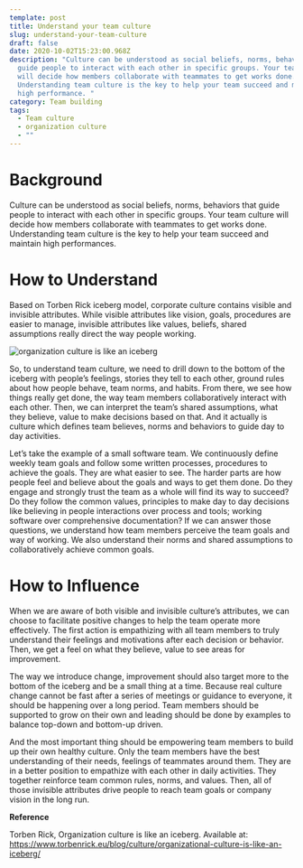 ```yaml
---
template: post
title: Understand your team culture
slug: understand-your-team-culture
draft: false
date: 2020-10-02T15:23:00.968Z
description: "Culture can be understood as social beliefs, norms, behaviors that
  guide people to interact with each other in specific groups. Your team culture
  will decide how members collaborate with teammates to get works done.
  Understanding team culture is the key to help your team succeed and maintain
  high performance. "
category: Team building
tags:
  - Team culture
  - organization culture
  - ""
---
```

# **Background**

Culture can be understood as social beliefs, norms, behaviors that guide people to interact with each other in specific groups. Your team culture will decide how members collaborate with teammates to get works done. Understanding team culture is the key to help your team succeed and maintain high performances. 

# How to Understand

Based on Torben Rick iceberg model, corporate culture contains visible and invisible attributes. While visible attributes like vision, goals, procedures are easier to manage, invisible attributes like values, beliefs, shared assumptions really direct the way people working.

![organization culture is like an iceberg](/media/iceberg.png "organization culture is like an iceberg")

So, to understand team culture, we need to drill down to the bottom of the iceberg with people’s feelings, stories they tell to each other, ground rules about how people behave, team norms, and habits. From there, we see how things really get done, the way team members collaboratively interact with each other. Then, we can interpret the team’s shared assumptions, what they believe, value to make decisions based on that. And it actually is culture which defines team believes, norms and behaviors to guide day to day activities. 

Let’s take the example of a small software team. We continuously define weekly team goals and follow some written processes, procedures to achieve the goals. They are what easier to see. The harder parts are how people feel and believe about the goals and ways to get them done. Do they engage and strongly trust the team as a whole will find its way to succeed? Do they follow the common values, principles to make day to day decisions like believing in people interactions over process and tools; working software over comprehensive documentation? If we can answer those questions, we understand how team members perceive the team goals and way of working. We also understand their norms and shared assumptions to collaboratively achieve common goals.

# How to Influence

When we are aware of both visible and invisible culture’s attributes, we can choose to facilitate positive changes to help the team operate more effectively. The first action is empathizing with all team members to truly understand their feelings and motivations after each decision or behavior. Then, we get a feel on what they believe, value to see areas for improvement. 

The way we introduce change, improvement should also target more to the bottom of the iceberg and be a small thing at a time. Because real culture change cannot be fast after a series of meetings or guidance to everyone, it should be happening over a long period. Team members should be supported to grow on their own and leading should be done by examples to balance top-down and bottom-up driven.

And the most important thing should be empowering team members to build up their own healthy culture. Only the team members have the best understanding of their needs, feelings of teammates around them. They are in a better position to empathize with each other in daily activities. They together reinforce team common rules, norms, and values. Then, all of those invisible attributes drive people to reach team goals or company vision in the long run.

**Reference**

Torben Rick, Organization culture is like an iceberg. Available at: <https://www.torbenrick.eu/blog/culture/organizational-culture-is-like-an-iceberg/>